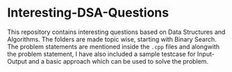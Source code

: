# Interesting-DSA-Questions

This repository contains interesting questions based on Data Structures and Algorithms. The folders are made topic wise, starting with Binary Search. The problem statements are mentioned inside the `.cpp` files and alongwith the problem statement, I have also included a sample testcase for Input-Output and a basic approach which can be used to solve the problem. 
